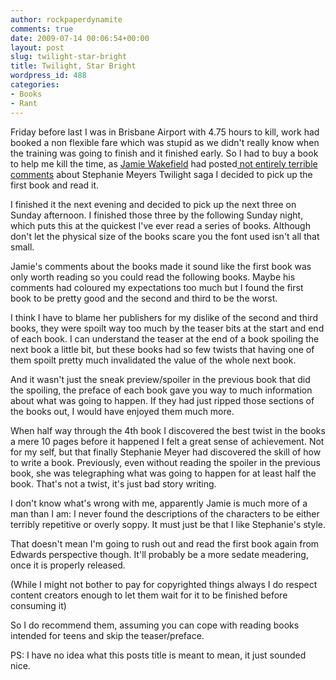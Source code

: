 ```yaml
---
author: rockpaperdynamite
comments: true
date: 2009-07-14 00:06:54+00:00
layout: post
slug: twilight-star-bright
title: Twilight, Star Bright
wordpress_id: 488
categories:
- Books
- Rant
---
```


Friday before last I was in Brisbane Airport with 4.75 hours to kill, work had booked a non flexible fare which was stupid as we didn't really know when the training was going to finish and it finished early. So I had to buy a book to help me kill the time, as [Jamie Wakefield](http://kingfatty.blogspot.com/) had posted[ not entirely terrible comments](http://kingfatty.blogspot.com/search?q=twilight) about Stephanie Meyers Twilight saga I decided to pick up the first book and read it.

I finished it the next evening and decided to pick up the next three on Sunday afternoon. I finished those three by the following Sunday night, which puts this at the quickest I've ever read a series of books. Although don't let the physical size of the books scare you the font used isn't all that small.<!-- more -->

Jamie's comments about the books made it sound like the first book was only worth reading so you could read the following books. Maybe his comments had coloured my expectations too much but I found the first book to be pretty good and the second and third to be the worst.

I think I have to blame her publishers for my dislike of the second and third books, they were spoilt way too much by the teaser bits at the start and end of each book. I can understand the teaser at the end of a book spoiling the next book a little bit, but these books had so few twists that having one of them spoilt pretty much invalidated the value of the whole next book.

And it wasn't just the sneak preview/spoiler in the previous book that did the spoiling, the preface of each book gave you way to much information about what was going to happen. If they had just ripped those sections of the books out, I would have enjoyed them much more.

When half way through the 4th book I discovered the best twist in the books a mere 10 pages before it happened I felt a great sense of achievement. Not for my self, but that finally Stephanie Meyer had discovered the skill of how to write a book. Previously, even without reading the spoiler in the previous book, she was telegraphing what was going to happen for at least half the book. That's not a twist, it's just bad story writing.

I don't know what's wrong with me, apparently Jamie is much more of a man than I am: I never found the descriptions of the characters to be either terribly repetitive or overly soppy. It must just be that I like Stephanie's style.

That doesn't mean I'm going to rush out and read the first book again from Edwards perspective though. It'll probably be a more sedate meadering, once it is properly released.

(While I might not bother to pay for copyrighted things always I do respect content creators enough to let them wait for it to be finished before consuming it)

So I do recommend them, assuming you can cope with reading books intended for teens and skip the teaser/preface.

PS: I have no idea what this posts title is meant to mean, it just sounded nice.

